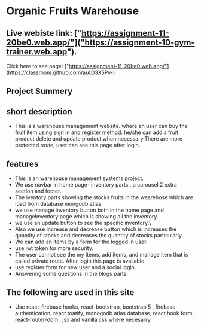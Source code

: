 # Organic Fruits Warehouse

## Live webiste link:  ["https://assignment-11-20be0.web.app/"]("https://assignment-10-gym-trainer.web.app").
Click here to see page: ["https://assignment-11-20be0.web.app/"](https://classroom.github.com/a/AD3X5Pv-)

## Project Summery

## short description
-  This is a warehouse management website. where an user can buy the fruit item using sign in and register method. he/she can add a fruit product delete and update product when necessary.There are more protected route, user can see this page after login. 

## features
- This is an warehouse management systems project.
- We use navbar in home page- inventory parts , a carousel 2 extra section and footer.
- The iventory parts showing the stocks fruits in the wearehose which are load from database mongodb atlas.
- we use manage inventory button both in the home page and manageInventory page which is showing all the inventory.
- we use an update button to see the specific inventory.\
- Also we use increase and decrease button which is increases the quantity of stocks and decreases the quantity of stocks particularly.
- We can add an items by a form for the logged in user.
- use jwt token for more security.
- The user cannot see the my items, add items, and manage item that is called private route. After login this page is available.
- use register form for new user and a social login.
- Answering some questions in  the blogs parts.
  
## The following are used in this site
- Use react-firebase hooks, react-bootstrap, bootstrap 5 , firebase authentication, react toatify, monogodb atlas database, react hook form, react-router-dom , jsx and vanilla css where necesarry. 